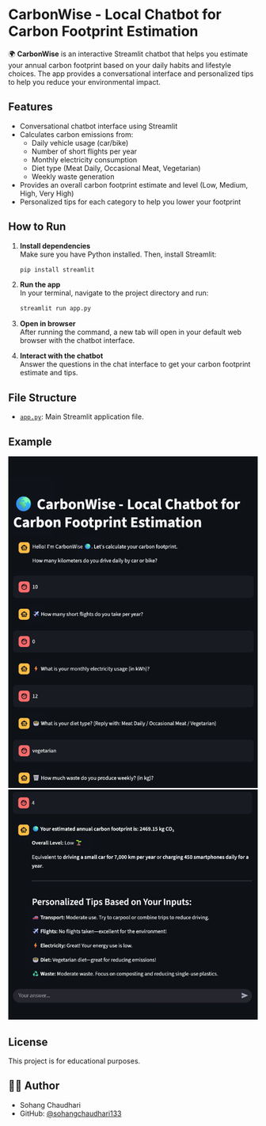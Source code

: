 # CarbonWise - Local Chatbot for Carbon Footprint Estimation

🌍 **CarbonWise** is an interactive Streamlit chatbot that helps you estimate your annual carbon footprint based on your daily habits and lifestyle choices. The app provides a conversational interface and personalized tips to help you reduce your environmental impact.

## Features

- Conversational chatbot interface using Streamlit
- Calculates carbon emissions from:
  - Daily vehicle usage (car/bike)
  - Number of short flights per year
  - Monthly electricity consumption
  - Diet type (Meat Daily, Occasional Meat, Vegetarian)
  - Weekly waste generation
- Provides an overall carbon footprint estimate and level (Low, Medium, High, Very High)
- Personalized tips for each category to help you lower your footprint

## How to Run

1. **Install dependencies**  
   Make sure you have Python installed. Then, install Streamlit:

   ```sh
   pip install streamlit
   ```

2. **Run the app**  
   In your terminal, navigate to the project directory and run:

   ```sh
   streamlit run app.py
   ```

3. **Open in browser**  
   After running the command, a new tab will open in your default web browser with the chatbot interface.

4. **Interact with the chatbot**  
   Answer the questions in the chat interface to get your carbon footprint estimate and tips.

## File Structure

- [`app.py`](app.py): Main Streamlit application file.

## Example

![screenshot](demo1.png)
![screenshot](demo2.png)

## License

This project is for educational purposes.

## 👨‍💻 Author

- Sohang Chaudhari
- GitHub: [@sohangchaudhari133](https://github.com/sohangchaudhari133)
